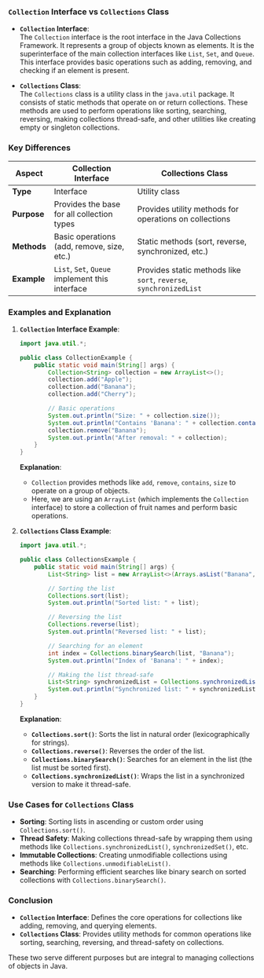 ### **`Collection` Interface vs `Collections` Class**

- **`Collection` Interface**:  
  The `Collection` interface is the root interface in the Java Collections Framework. It represents a group of objects known as elements. It is the superinterface of the main collection interfaces like `List`, `Set`, and `Queue`. This interface provides basic operations such as adding, removing, and checking if an element is present.

- **`Collections` Class**:  
  The `Collections` class is a utility class in the `java.util` package. It consists of static methods that operate on or return collections. These methods are used to perform operations like sorting, searching, reversing, making collections thread-safe, and other utilities like creating empty or singleton collections.

### **Key Differences**

| **Aspect**               | **Collection Interface**                         | **Collections Class**                            |
|--------------------------|--------------------------------------------------|--------------------------------------------------|
| **Type**                  | Interface                                       | Utility class                                    |
| **Purpose**               | Provides the base for all collection types      | Provides utility methods for operations on collections |
| **Methods**               | Basic operations (add, remove, size, etc.)      | Static methods (sort, reverse, synchronized, etc.) |
| **Example**               | `List`, `Set`, `Queue` implement this interface | Provides static methods like `sort`, `reverse`, `synchronizedList` |

### **Examples and Explanation**

1. **`Collection` Interface Example**:
   ```java
   import java.util.*;

   public class CollectionExample {
       public static void main(String[] args) {
           Collection<String> collection = new ArrayList<>();
           collection.add("Apple");
           collection.add("Banana");
           collection.add("Cherry");

           // Basic operations
           System.out.println("Size: " + collection.size());
           System.out.println("Contains 'Banana': " + collection.contains("Banana"));
           collection.remove("Banana");
           System.out.println("After removal: " + collection);
       }
   }
   ```

   **Explanation**:
    - `Collection` provides methods like `add`, `remove`, `contains`, `size` to operate on a group of objects.
    - Here, we are using an `ArrayList` (which implements the `Collection` interface) to store a collection of fruit names and perform basic operations.

2. **`Collections` Class Example**:
   ```java
   import java.util.*;

   public class CollectionsExample {
       public static void main(String[] args) {
           List<String> list = new ArrayList<>(Arrays.asList("Banana", "Apple", "Cherry"));

           // Sorting the list
           Collections.sort(list);
           System.out.println("Sorted list: " + list);

           // Reversing the list
           Collections.reverse(list);
           System.out.println("Reversed list: " + list);

           // Searching for an element
           int index = Collections.binarySearch(list, "Banana");
           System.out.println("Index of 'Banana': " + index);

           // Making the list thread-safe
           List<String> synchronizedList = Collections.synchronizedList(list);
           System.out.println("Synchronized list: " + synchronizedList);
       }
   }
   ```

   **Explanation**:
    - **`Collections.sort()`**: Sorts the list in natural order (lexicographically for strings).
    - **`Collections.reverse()`**: Reverses the order of the list.
    - **`Collections.binarySearch()`**: Searches for an element in the list (the list must be sorted first).
    - **`Collections.synchronizedList()`**: Wraps the list in a synchronized version to make it thread-safe.

### **Use Cases for `Collections` Class**
- **Sorting**: Sorting lists in ascending or custom order using `Collections.sort()`.
- **Thread Safety**: Making collections thread-safe by wrapping them using methods like `Collections.synchronizedList()`, `synchronizedSet()`, etc.
- **Immutable Collections**: Creating unmodifiable collections using methods like `Collections.unmodifiableList()`.
- **Searching**: Performing efficient searches like binary search on sorted collections with `Collections.binarySearch()`.

### **Conclusion**
- **`Collection` Interface**: Defines the core operations for collections like adding, removing, and querying elements.
- **`Collections` Class**: Provides utility methods for common operations like sorting, searching, reversing, and thread-safety on collections.

These two serve different purposes but are integral to managing collections of objects in Java.
